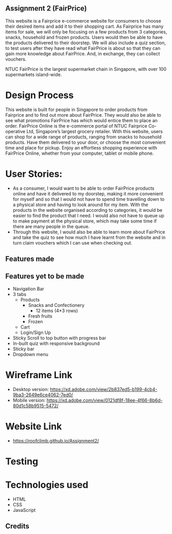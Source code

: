 ## Assignment 2 (FairPrice)

This website is a Fairprice e-commerce website for consumers to choose their desired items and add it to their shopping cart. As Fairprice has many items for sale, we will only be focusing on a few products from 3 categories, snacks, household and frozen products. Users would then be able to have the products delivered to their doorstep. We will also include a quiz section, to test users after they have read what FairPrice is about so that they can gain more knowledge about FairPrice. And, in exchange, they can collect vouchers.

NTUC FairPrice is the largest supermarket chain in Singapore, with over 100 supermarkets island-wide.

# Design Process

This website is built for people in Singapore to order products from Fairprice and to find out more about FairPrice. They would also be able to see what promotions FairPrice has which would entice them to place an order.
FairPrice Online is the e-commerce portal of NTUC Fairprice Co-operative Ltd, Singapore’s largest grocery retailer. With this website, users can shop for a wide range of products, ranging from snacks to household products. Have them delivered to your door, or choose the most convenient time and place for pickup. Enjoy an effortless shopping experience with FairPrice Online, whether from your computer, tablet or mobile phone.

# User Stories:

- As a consumer, I would want to be able to order FairPrice products online and have it delivered to my doorstep, making it more convenient for myself and so that I would not have to spend time travelling down to a physical store and having to look around for my item. With the products in the website organised according to categories, it would be easier to find the product that I need. I would also not have to queue up to make payment at the physical store, which may take some time if there are many people in the queue.
- Through this website, I would also be able to learn more about FairPrice and take the quiz to see how much I have learnt from the website and in turn claim vouchers which I can use when checking out.

## Features made

## Features yet to be made

- Navigation Bar
- 3 tabs
  - Products
    - Snacks and Confectionery
      - 12 items (4\*3 rows)
    - Fresh fruits
    - Frozen
  - Cart
  - Login/Sign Up
- Sticky Scroll to top button with progress bar
- In-built quiz with responsive background
- Sticky bar
- Dropdown menu

# Wireframe Link

- Desktop version: https://xd.adobe.com/view/2b837ed5-b199-4cb4-9ba3-2649e6ce4062-7ed0/
- Mobile version: https://xd.adobe.com/view/0121df8f-18ee-4f66-8b6d-80d1c58b9515-5472/

# Website Link

- https://roofclimb.github.io/Assignment2/

# Testing

# Technologies used

- HTML
- CSS
- JavaScript

## Credits
